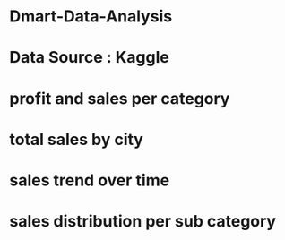 # Dmart-Data-Analysis
# Data Source : Kaggle
# profit and sales per category
# total sales by city
# sales trend over time
# sales distribution per sub category
